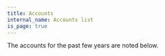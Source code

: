 ```yaml
---
title: Accounts
internal_name: Accounts list
is_page: true
---
```


The accounts for the past few years are noted below.
